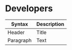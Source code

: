 # Developers
| Syntax    | Description |
|-----------|-------------|
| Header    | Title       |
| Paragraph | Text        |
